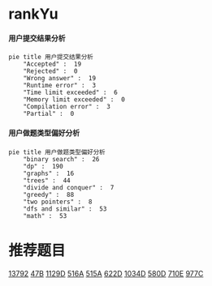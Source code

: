 # rankYu

<!-- tabs:start -->



#### **用户提交结果分析**

```mermaid
pie title 用户提交结果分析
    "Accepted" :  19
    "Rejected" :  0
    "Wrong answer" :  19
    "Runtime error" :  3
    "Time limit exceeded" :  6
    "Memory limit exceeded" :  0
    "Compilation error" :  3
    "Partial" :  0
```

#### **用户做题类型偏好分析**

```mermaid
pie title 用户做题类型偏好分析
    "binary search" :  26
    "dp" :  190
    "graphs" :  16
    "trees" :  44
    "divide and conquer" :  7
    "greedy" :  88
    "two pointers" :  8
    "dfs and similar" :  53
    "math" :  53
```



<!-- tabs:end -->
# 推荐题目
[13792](https://codeforces.com/contest/1379/problem/2)
[47B](https://codeforces.com/contest/47/problem/B)
[1129D](https://codeforces.com/contest/1129/problem/D)
[516A](https://codeforces.com/contest/516/problem/A)
[515A](https://codeforces.com/contest/515/problem/A)
[622D](https://codeforces.com/contest/622/problem/D)
[1034D](https://codeforces.com/contest/1034/problem/D)
[580D](https://codeforces.com/contest/580/problem/D)
[710E](https://codeforces.com/contest/710/problem/E)
[977C](https://codeforces.com/contest/977/problem/C)
